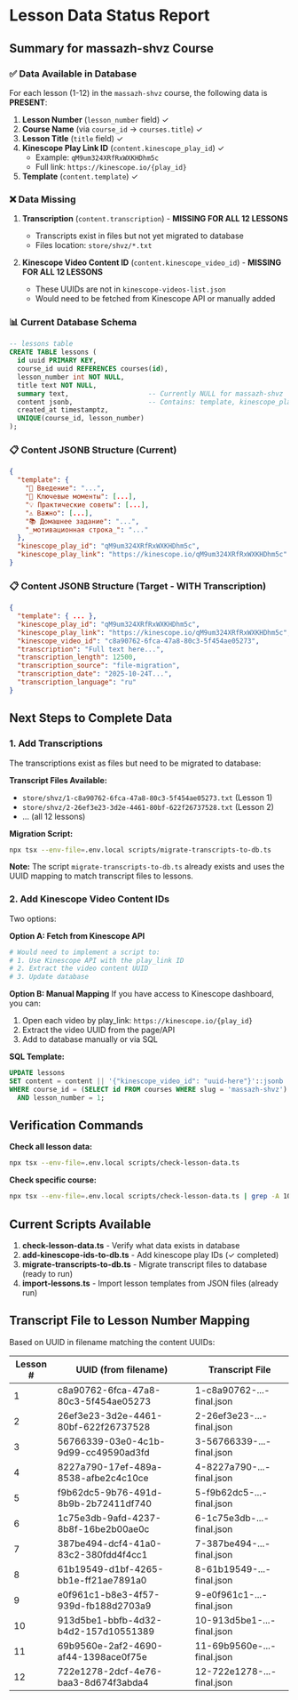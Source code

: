 # Lesson Data Status Report

## Summary for massazh-shvz Course

### ✅ Data Available in Database

For each lesson (1-12) in the `massazh-shvz` course, the following data is **PRESENT**:

1. **Lesson Number** (`lesson_number` field) ✓
2. **Course Name** (via `course_id` → `courses.title`) ✓  
3. **Lesson Title** (`title` field) ✓
4. **Kinescope Play Link ID** (`content.kinescope_play_id`) ✓
   - Example: `qM9um324XRfRxWXKHDhm5c`
   - Full link: `https://kinescope.io/{play_id}`
5. **Template** (`content.template`) ✓

### ❌ Data Missing

1. **Transcription** (`content.transcription`) - **MISSING FOR ALL 12 LESSONS**
   - Transcripts exist in files but not yet migrated to database
   - Files location: `store/shvz/*.txt`
   
2. **Kinescope Video Content ID** (`content.kinescope_video_id`) - **MISSING FOR ALL 12 LESSONS**
   - These UUIDs are not in `kinescope-videos-list.json`
   - Would need to be fetched from Kinescope API or manually added

### 📊 Current Database Schema

```sql
-- lessons table
CREATE TABLE lessons (
  id uuid PRIMARY KEY,
  course_id uuid REFERENCES courses(id),
  lesson_number int NOT NULL,
  title text NOT NULL,
  summary text,                    -- Currently NULL for massazh-shvz
  content jsonb,                   -- Contains: template, kinescope_play_id, kinescope_play_link
  created_at timestamptz,
  UNIQUE(course_id, lesson_number)
);
```

### 📋 Content JSONB Structure (Current)

```json
{
  "template": {
    "👋 Введение": "...",
    "🔑 Ключевые моменты": [...],
    "💡 Практические советы": [...],
    "⚠️ Важно": [...],
    "📚 Домашнее задание": "...",
    "_мотивационная строка_": "..."
  },
  "kinescope_play_id": "qM9um324XRfRxWXKHDhm5c",
  "kinescope_play_link": "https://kinescope.io/qM9um324XRfRxWXKHDhm5c"
}
```

### 📋 Content JSONB Structure (Target - WITH Transcription)

```json
{
  "template": { ... },
  "kinescope_play_id": "qM9um324XRfRxWXKHDhm5c",
  "kinescope_play_link": "https://kinescope.io/qM9um324XRfRxWXKHDhm5c",
  "kinescope_video_id": "c8a90762-6fca-47a8-80c3-5f454ae05273",
  "transcription": "Full text here...",
  "transcription_length": 12500,
  "transcription_source": "file-migration",
  "transcription_date": "2025-10-24T...",
  "transcription_language": "ru"
}
```

## Next Steps to Complete Data

### 1. Add Transcriptions

The transcriptions exist as files but need to be migrated to database:

**Transcript Files Available:**
- `store/shvz/1-c8a90762-6fca-47a8-80c3-5f454ae05273.txt` (Lesson 1)
- `store/shvz/2-26ef3e23-3d2e-4461-80bf-622f26737528.txt` (Lesson 2)
- ... (all 12 lessons)

**Migration Script:**
```bash
npx tsx --env-file=.env.local scripts/migrate-transcripts-to-db.ts
```

**Note:** The script `migrate-transcripts-to-db.ts` already exists and uses the UUID mapping to match transcript files to lessons.

### 2. Add Kinescope Video Content IDs

Two options:

**Option A: Fetch from Kinescope API**
```bash
# Would need to implement a script to:
# 1. Use Kinescope API with the play_link ID
# 2. Extract the video content UUID
# 3. Update database
```

**Option B: Manual Mapping**
If you have access to Kinescope dashboard, you can:
1. Open each video by play_link: `https://kinescope.io/{play_id}`
2. Extract the video UUID from the page/API
3. Add to database manually or via SQL

**SQL Template:**
```sql
UPDATE lessons 
SET content = content || '{"kinescope_video_id": "uuid-here"}'::jsonb
WHERE course_id = (SELECT id FROM courses WHERE slug = 'massazh-shvz')
  AND lesson_number = 1;
```

## Verification Commands

**Check all lesson data:**
```bash
npx tsx --env-file=.env.local scripts/check-lesson-data.ts
```

**Check specific course:**
```bash
npx tsx --env-file=.env.local scripts/check-lesson-data.ts | grep -A 10 "massazh-shvz"
```

## Current Scripts Available

1. **check-lesson-data.ts** - Verify what data exists in database
2. **add-kinescope-ids-to-db.ts** - Add kinescope play IDs (✓ completed)
3. **migrate-transcripts-to-db.ts** - Migrate transcript files to database (ready to run)
4. **import-lessons.ts** - Import lesson templates from JSON files (already run)

## Transcript File to Lesson Number Mapping

Based on UUID in filename matching the content UUIDs:

| Lesson # | UUID (from filename) | Transcript File |
|----------|---------------------|-----------------|
| 1 | c8a90762-6fca-47a8-80c3-5f454ae05273 | 1-c8a90762-...-final.json |
| 2 | 26ef3e23-3d2e-4461-80bf-622f26737528 | 2-26ef3e23-...-final.json |
| 3 | 56766339-03e0-4c1b-9d99-cc49590ad3fd | 3-56766339-...-final.json |
| 4 | 8227a790-17ef-489a-8538-afbe2c4c10ce | 4-8227a790-...-final.json |
| 5 | f9b62dc5-9b76-491d-8b9b-2b72411df740 | 5-f9b62dc5-...-final.json |
| 6 | 1c75e3db-9afd-4237-8b8f-16be2b00ae0c | 6-1c75e3db-...-final.json |
| 7 | 387be494-dcf4-41a0-83c2-380fdd4f4cc1 | 7-387be494-...-final.json |
| 8 | 61b19549-d1bf-4265-bb1e-ff21ae7891a0 | 8-61b19549-...-final.json |
| 9 | e0f961c1-b8e3-4f57-939d-fb188d2703a9 | 9-e0f961c1-...-final.json |
| 10 | 913d5be1-bbfb-4d32-b4d2-157d10551389 | 10-913d5be1-...-final.json |
| 11 | 69b9560e-2af2-4690-af44-1398ace0f75e | 11-69b9560e-...-final.json |
| 12 | 722e1278-2dcf-4e76-baa3-8d674f3abda4 | 12-722e1278-...-final.json |
